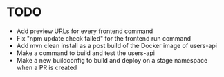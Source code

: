 # TODO

- Add preview URLs for every frontend command
- Fix "npm update check failed" for the frontend run command
- Add mvn clean install as a post build of the Docker image of users-api
- Make a command to build and test the users-api
- Make a new buildconfig to build and deploy on a stage namespace when a PR is created